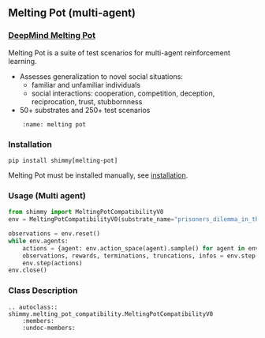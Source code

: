 ## Melting Pot (multi-agent)

### [DeepMind Melting Pot](https://github.com/deepmind/meltingpot) 
Melting Pot is a suite of test scenarios for multi-agent reinforcement learning.
* Assesses generalization to novel social situations:
  * familiar and unfamiliar individuals
  * social interactions: cooperation, competition, deception, reciprocation, trust, stubbornness
* 50+ substrates and 250+ test scenarios

```{figure} https://github.com/deepmind/meltingpot/raw/main/docs/images/meltingpot_montage.gif
    :name: melting pot
```

### Installation

```
pip install shimmy[melting-pot]
```

Melting Pot must be installed manually, see [installation](https://github.com/deepmind/meltingpot#installation).

### Usage (Multi agent)
```python
from shimmy import MeltingPotCompatibilityV0
env = MeltingPotCompatibilityV0(substrate_name="prisoners_dilemma_in_the_matrix__arena", render_mode="human")

observations = env.reset()
while env.agents:
    actions = {agent: env.action_space(agent).sample() for agent in env.agents}
    observations, rewards, terminations, truncations, infos = env.step(actions)
    env.step(actions)
env.close()
```

### Class Description

```{eval-rst}
.. autoclass:: shimmy.melting_pot_compatibility.MeltingPotCompatibilityV0
    :members:
    :undoc-members:
```

